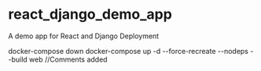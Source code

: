 # react_django_demo_app
A demo app for React and Django Deployment

docker-compose down
docker-compose up -d --force-recreate --nodeps --build web
//Comments added
